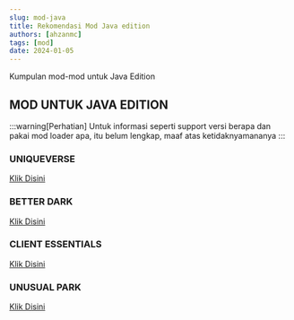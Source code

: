 ```yaml
---
slug: mod-java
title: Rekomendasi Mod Java edition
authors: [ahzanmc]
tags: [mod]
date: 2024-01-05
---
```


Kumpulan mod-mod untuk Java Edition
<!-- truncate -->

## MOD UNTUK JAVA EDITION

:::warning[Perhatian]
Untuk informasi seperti support versi berapa dan pakai mod loader apa, itu belum lengkap, maaf atas ketidaknyamananya
:::

### UNIQUEVERSE
[Klik Disini](https://www.mediafire.com/file/htcz4qwn2m125bl/Uniqueverse-Modpack-Forge-1.21.zip/file)

### BETTER DARK
[Klik Disini](https://www.mediafire.com/file/hq7dgm3bgw58oi2/BetterDark-Mod-Folder-Fabric-1.20.1.zip/file)

### CLIENT ESSENTIALS
[Klik Disini](https://www.mediafire.com/file/9lf68t6872t6v8j/Client-Essentials-Modpack-Fabric-1.21.zip/file)

### UNUSUAL PARK 
[Klik Disini](https://www.mediafire.com/file/y9vih1dctj15vge/Unusual-Park-Modpack-Forge-1.21.zip/file)